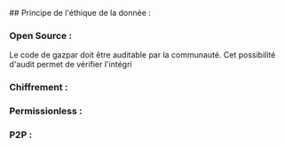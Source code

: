 ## Principe de l'éthique de la donnée : 
### Open Source :
Le code de gazpar doit être auditable par la communauté. Cet possibilité d'audit permet de vérifier l'intégri
### Chiffrement : 
### Permissionless :
### P2P : 
